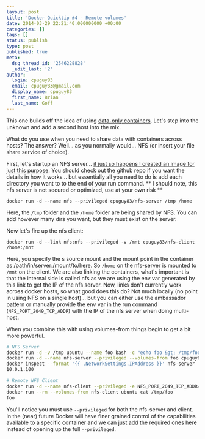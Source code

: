 ```yaml
---
layout: post
title: 'Docker Quicktip #4 - Remote volumes'
date: 2014-03-29 22:21:40.000000000 +00:00
categories: []
tags: []
status: publish
type: post
published: true
meta:
  dsq_thread_id: '2546228828'
  _edit_last: '2'
author:
  login: cpuguy83
  email: cpuguy83@gmail.com
  display_name: cpuguy83
  first_name: Brian
  last_name: Goff
---
```


This one builds off the idea of using [data-only containers](http://www.tech-d.net/2013/12/16/persistent-volumes-with-docker-container-as-volume-pattern/ "Persistent volumes with Docker – Data-only container pattern").  Let's step into the unknown and add a second host into the mix.

What do you use when you need to share data with containers across hosts?
The answer?  Well... as you normally would... NFS (or insert your file share service of choice).

<!--break-->

First, let's startup an NFS server... [it just so happens I created an image for just this purpose](https://index.docker.io/u/cpuguy83/nfs-server/).  You should check out the github repo if you want the details in how it works... but essentially all you need to do is add each directory you want to to the end of your run command.
** I should note, this nfs server is not secured or optimized, use at your own risk **


  `docker run -d --name nfs --privileged cpuguy83/nfs-server /tmp /home`

Here, the `/tmp` folder and the `/home` folder are being shared by NFS.  You can add however many dirs you want, but they must exist on the server.

Now let's fire up the nfs client:

  `docker run -d --link nfs:nfs --privileged -v /mnt cpuguy83/nfs-client /home:/mnt`

Here, you specify the s source mount and the mount point in the container as /path/in/server:/mount/to/here.  So `/home` on the nfs-server is mounted to `/mnt` on the client.
We are also linking the containers, what's important is that the internal side is called nfs as we are using the env var generated by this link to get the IP of the nfs server.
Now, links don't currently work across docker hosts, so what good does this do?  Not much locally (no point in using NFS on a single host)... but you can either use the ambassador pattern or manually provide the env var in the run command (`NFS_PORT_2049_TCP_ADDR`) with the IP of the nfs server when doing multi-host.

When you combine this with using volumes-from things begin to get a bit more powerful.

```bash
# NFS Server
docker run -d -v /tmp ubuntu --name foo bash -c "echo foo &gt; /tmp/foo"
docker run -d --name nfs-server --privileged --volumes-from foo cpuguy83/nfs-server /tmp
docker inspect --format '{{ .NetworkSettings.IPAddress }}' nfs-server
10.0.1.100
```

```bash
# Remote NFS Client
docker run -d --name nfs-client --privileged -e NFS_PORT_2049_TCP_ADDR=10.0.1.100 -v /tmp cpuguy83/nfs-client /tmp:/tmp
docker run --rm --volumes-from nfs-client ubuntu cat /tmp/foo
foo
```

You'll notice you must use `--privileged` for both the nfs-server and client.  In the (near) future Docker will have finer grained control of the capabilities available to a specific container and we can just add the required ones here instead of opening up the full `--privileged`.


